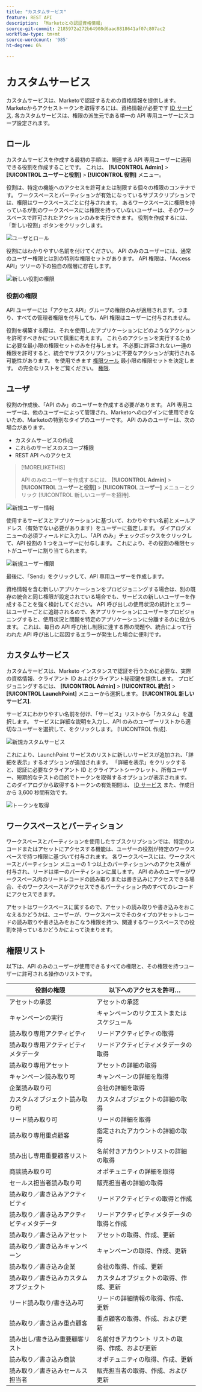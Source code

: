 ```yaml
---
title: "カスタムサービス"
feature: REST API
description: 「Marketoとの認証資格情報」
source-git-commit: 2185972a272b64908d6aac8818641af07c807ac2
workflow-type: tm+mt
source-wordcount: '985'
ht-degree: 6%

---
```



# カスタムサービス

カスタムサービスは、Marketoで認証するための資格情報を提供します。 Marketoからアクセストークンを取得するには、資格情報が必要です [ID サービス](https://developer.adobe.com/marketo-apis/api/identity/#tag/Identity/operation/identityUsingGET). 各カスタムサービスは、権限の派生元である単一の API 専用ユーザーにスコープ設定されます。

## ロール

カスタムサービスを作成する最初の手順は、関連する API 専用ユーザーに適用できる役割を作成することです。 これは、 **[!UICONTROL Admin]** > **[!UICONTROL ユーザーと役割]** > **[!UICONTROL 役割]** メニュー。

役割は、特定の機能へのアクセスを許可または制限する個々の権限のコンテナです。 ワークスペースとパーティションが有効になっているサブスクリプションでは、権限はワークスペースごとに付与されます。 あるワークスペースに権限を持っているが別のワークスペースには権限を持っていないユーザーは、そのワークスペースで許可されたアクションのみを実行できます。 役割を作成するには、「新しい役割」ボタンをクリックします。

![ユーザとロール](assets/admin-users-and-roles-roles.png)

役割にはわかりやすい名前を付けてください。 API のみのユーザーには、通常のユーザー権限とは別の特別な権限セットがあります。 API 権限は、「Access API」ツリーの下の独自の階層に存在します。

![新しい役割の権限](assets/new-role-access-api-permissions.png)

### 役割の権限

API ユーザーには「アクセス API」グループの権限のみが適用されます。つまり、すべての管理者権限を付与しても、API 権限はユーザーに付与されません。

役割を構築する際は、それを使用したアプリケーションにどのようなアクションを許可すべきかについて慎重に考えます。 これらのアクションを実行するために必要な最小限の権限セットのみを付与します。 不必要に許容されない一連の権限を許可すると、統合でサブスクリプションに不要なアクションが実行される可能性があります。 を使用できます [権限ツール](endpoint-reference.md) 最小限の権限セットを決定します。 の完全なリストをご覧ください。 [権限](#permission_list).

## ユーザ

役割の作成後、「API のみ」のユーザーを作成する必要があります。 API 専用ユーザーは、他のユーザーによって管理され、Marketoへのログインに使用できないため、Marketoの特別なタイプのユーザーです。 API のみのユーザーは、次の場合があります。

- カスタムサービスの作成
- これらのサービスのスコープ権限
- REST API へのアクセス

>[!MORELIKETHIS]
>
>API のみのユーザーを作成するには、 **[!UICONTROL Admin]** > **[!UICONTROL ユーザーと役割]** > **[!UICONTROL ユーザー]** メニューとクリック [!UICONTROL 新しいユーザーを招待].


![新規ユーザー情報](assets/new-user-info.png)

使用するサービスとアプリケーションに基づいて、わかりやすい名前とメールアドレス（有効でない必要があります）をユーザーに指定します。 ダイアログメニューの必須フィールドに入力し、「API のみ」チェックボックスをクリックして、API 役割の 1 つをユーザーに付与します。 これにより、その役割の権限セットがユーザーに割り当てられます。

![新規ユーザー権限](assets/new-user-permissions.png)

最後に、「Send」をクリックして、API 専用ユーザーを作成します。

資格情報を含む新しいアプリケーションをプロビジョニングする場合は、別の既存の統合と同じ権限が設定されている場合でも、サービスの新しいユーザーを作成することを強く検討してください。 API 呼び出しの使用状況の統計とエラーはユーザーごとに追跡されるので、各アプリケーションにユーザーをプロビジョニングすると、使用状況と問題を特定のアプリケーションに分離するのに役立ちます。 これは、毎日の API 呼び出し制限に達する際の問題や、統合によって行われた API 呼び出しに起因するエラーが発生した場合に便利です。

## カスタムサービス

カスタムサービスは、Marketo インスタンスで認証を行うために必要な、実際の資格情報、クライアント ID およびクライアント秘密鍵を提供します。 プロビジョニングするには、 **[!UICONTROL Admin]** > **[!UICONTROL 統合]** > **[!UICONTROL LaunchPoint]** メニューから選択します。 **[!UICONTROL 新しいサービス]**.

サービスにわかりやすい名前を付け、「サービス」リストから「カスタム」を選択します。 サービスに詳細な説明を入力し、API のみのユーザーリストから適切なユーザーを選択して、をクリックします。 [!UICONTROL 作成].

![新規カスタムサービス](assets/admin-launchpoint-new-service.png)

これにより、LaunchPoint サービスのリストに新しいサービスが追加され、「詳細を表示」するオプションが追加されます。 「詳細を表示」をクリックすると、認証に必要なクライアント ID とクライアントシークレット、所有ユーザー、短期的なテストの目的でトークンを取得するオプションが表示されます。 このダイアログから取得するトークンの有効期間は、 [ID サービス](https://developer.adobe.com/marketo-apis/api/identity/#tag/Identity/operation/identityUsingGET) また、作成日から 3,600 秒間有効です。

![トークンを取得](assets/get-token.png)

## ワークスペースとパーティション

ワークスペースとパーティションを使用したサブスクリプションでは、特定のレコードまたはアセットにアクセスする機能は、ユーザーの役割が特定のワークスペースで持つ権限に基づいて付与されます。 各ワークスペースには、ワークスペースとパーティション メニューの 1 つ以上のパーティションへのアクセス権が付与され、リードは単一のパーティションに属します。 API のみのユーザーがワークスペース内のリードレコードの読み取りまたは書き込みにアクセスできる場合、そのワークスペースがアクセスできるパーティション内のすべてのレコードにアクセスできます。

アセットはワークスペースに属するので、アセットの読み取りや書き込みをおこなえるかどうかは、ユーザーが、ワークスペースでそのタイプのアセットレコードの読み取りや書き込みをおこなう権限を持つ、関連するワークスペースでの役割を持っているかどうかによって決まります。

## 権限リスト

以下は、API のみのユーザーが使用できるすべての権限と、その権限を持つユーザーに許可される操作のリストです。

| 役割の権限 | 以下へのアクセスを許可… |
| --- | --- |
| アセットの承認 | アセットの承認 |
| キャンペーンの実行 | キャンペーンのリクエストまたはスケジュール |
| 読み取り専用アクティビティ | リードアクティビティの取得 |
| 読み取り専用アクティビティメタデータ | リードアクティビティメタデータの取得 |
| 読み取り専用アセット | アセットの詳細の取得 |
| キャンペーン読み取り可 | キャンペーンの詳細を取得 |
| 企業読み取り可 | 会社の詳細を取得 |
| カスタムオブジェクト読み取り可 | カスタムオブジェクトの詳細の取得 |
| リード読み取り可 | リードの詳細を取得 |
| 読み取り専用重点顧客 | 指定されたアカウントの詳細の取得 |
| 読み出し専用重要顧客リスト | 名前付きアカウントリストの詳細の取得 |
| 商談読み取り可 | オポチュニティの詳細を取得 |
| セールス担当者読み取り可 | 販売担当者の詳細の取得 |
| 読み取り／書き込みアクティビティ | リードアクティビティの取得と作成 |
| 読み取り／書き込みアクティビティメタデータ | リードアクティビティメタデータの取得と作成 |
| 読み取り／書き込みアセット | アセットの取得、作成、更新 |
| 読み取り／書き込みキャンペーン | キャンペーンの取得、作成、更新 |
| 読み取り／書き込み企業 | 会社の取得、作成、更新 |
| 読み取り／書き込みカスタムオブジェクト | カスタムオブジェクトの取得、作成、更新 |
| リード読み取り/書き込み可 | リードの詳細情報の取得、作成、更新 |
| 読み取り／書き込み重点顧客 | 重点顧客の取得、作成、および更新 |
| 読み出し/書き込み重要顧客リスト | 名前付きアカウント リストの取得、作成、および更新 |
| 読み取り／書き込み商談 | オポチュニティの取得、作成、更新 |
| 読み取り／書き込みセールス担当者 | 販売担当者の取得、作成、および更新 |
